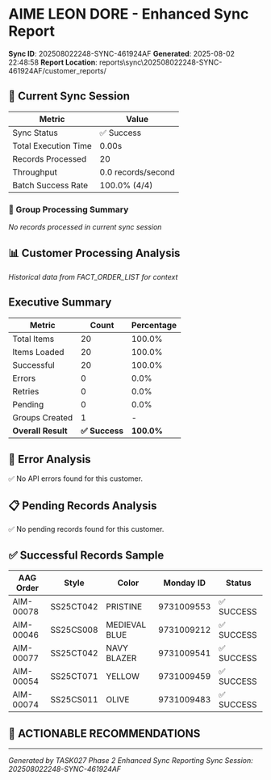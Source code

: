 # AIME LEON DORE - Enhanced Sync Report
**Sync ID**: 202508022248-SYNC-461924AF
**Generated**: 2025-08-02 22:48:58
**Report Location**: reports\sync\202508022248-SYNC-461924AF/customer_reports/

## 🚀 Current Sync Session

| Metric | Value |
|--------|-------|
| Sync Status | ✅ Success |
| Total Execution Time | 0.00s |
| Records Processed | 20 |
| Throughput | 0.0 records/second |
| Batch Success Rate | 100.0% (4/4) |

### 📂 Group Processing Summary

*No records processed in current sync session*

## 📊 Customer Processing Analysis
*Historical data from FACT_ORDER_LIST for context*

## Executive Summary

| Metric | Count | Percentage |
|--------|-------|------------|
| Total Items | 20 | 100.0% |
| Items Loaded | 20 | 100.0% |
| Successful | 20 | 100.0% |
| Errors | 0 | 0.0% |
| Retries | 0 | 0.0% |
| Pending | 0 | 0.0% |
| Groups Created | 1 | - |
| **Overall Result** | **✅ Success** | **100.0%** |

## 🚨 Error Analysis

✅ No API errors found for this customer.

## 📋 Pending Records Analysis

✅ No pending records found for this customer.

## ✅ Successful Records Sample

| AAG Order | Style | Color | Monday ID | Status |
|-----------|-------|--------|-----------|--------|
| AIM-00078 | SS25CT042 | PRISTINE | 9731009553 | ✅ SUCCESS |
| AIM-00046 | SS25CS008 | MEDIEVAL BLUE | 9731009212 | ✅ SUCCESS |
| AIM-00077 | SS25CT042 | NAVY BLAZER | 9731009541 | ✅ SUCCESS |
| AIM-00054 | SS25CT071 | YELLOW | 9731009459 | ✅ SUCCESS |
| AIM-00074 | SS25CS011 | OLIVE | 9731009483 | ✅ SUCCESS |

## 🎯 ACTIONABLE RECOMMENDATIONS


---
*Generated by TASK027 Phase 2 Enhanced Sync Reporting*
*Sync Session: 202508022248-SYNC-461924AF*